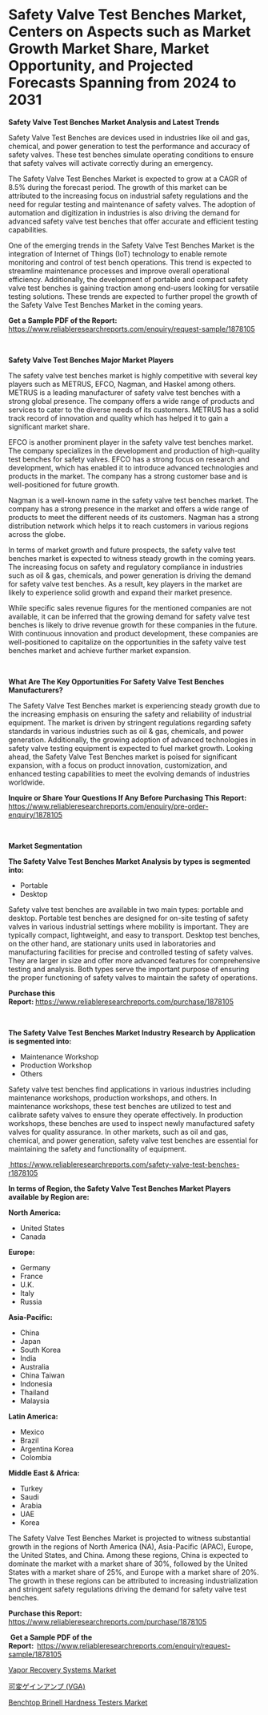 <p><h1>Safety Valve Test Benches Market, Centers on Aspects such as Market Growth Market Share, Market Opportunity, and Projected Forecasts Spanning from 2024 to 2031</h1></p><p><strong>Safety Valve Test Benches Market Analysis and Latest Trends</strong></p>
<p><p>Safety Valve Test Benches are devices used in industries like oil and gas, chemical, and power generation to test the performance and accuracy of safety valves. These test benches simulate operating conditions to ensure that safety valves will activate correctly during an emergency.</p><p>The Safety Valve Test Benches Market is expected to grow at a CAGR of 8.5% during the forecast period. The growth of this market can be attributed to the increasing focus on industrial safety regulations and the need for regular testing and maintenance of safety valves. The adoption of automation and digitization in industries is also driving the demand for advanced safety valve test benches that offer accurate and efficient testing capabilities.</p><p>One of the emerging trends in the Safety Valve Test Benches Market is the integration of Internet of Things (IoT) technology to enable remote monitoring and control of test bench operations. This trend is expected to streamline maintenance processes and improve overall operational efficiency. Additionally, the development of portable and compact safety valve test benches is gaining traction among end-users looking for versatile testing solutions. These trends are expected to further propel the growth of the Safety Valve Test Benches Market in the coming years.</p></p>
<p><strong>Get a Sample PDF of the Report:&nbsp;</strong> <a href="https://www.reliableresearchreports.com/enquiry/request-sample/1878105">https://www.reliableresearchreports.com/enquiry/request-sample/1878105</a></p>
<p>&nbsp;</p>
<p><strong>Safety Valve Test Benches Major Market Players</strong></p>
<p><p>The safety valve test benches market is highly competitive with several key players such as METRUS, EFCO, Nagman, and Haskel among others. METRUS is a leading manufacturer of safety valve test benches with a strong global presence. The company offers a wide range of products and services to cater to the diverse needs of its customers. METRUS has a solid track record of innovation and quality which has helped it to gain a significant market share.</p><p>EFCO is another prominent player in the safety valve test benches market. The company specializes in the development and production of high-quality test benches for safety valves. EFCO has a strong focus on research and development, which has enabled it to introduce advanced technologies and products in the market. The company has a strong customer base and is well-positioned for future growth.</p><p>Nagman is a well-known name in the safety valve test benches market. The company has a strong presence in the market and offers a wide range of products to meet the different needs of its customers. Nagman has a strong distribution network which helps it to reach customers in various regions across the globe.</p><p>In terms of market growth and future prospects, the safety valve test benches market is expected to witness steady growth in the coming years. The increasing focus on safety and regulatory compliance in industries such as oil & gas, chemicals, and power generation is driving the demand for safety valve test benches. As a result, key players in the market are likely to experience solid growth and expand their market presence.</p><p>While specific sales revenue figures for the mentioned companies are not available, it can be inferred that the growing demand for safety valve test benches is likely to drive revenue growth for these companies in the future. With continuous innovation and product development, these companies are well-positioned to capitalize on the opportunities in the safety valve test benches market and achieve further market expansion.</p></p>
<p>&nbsp;</p>
<p><strong>What Are The Key Opportunities For Safety Valve Test Benches Manufacturers?</strong></p>
<p><p>The Safety Valve Test Benches market is experiencing steady growth due to the increasing emphasis on ensuring the safety and reliability of industrial equipment. The market is driven by stringent regulations regarding safety standards in various industries such as oil & gas, chemicals, and power generation. Additionally, the growing adoption of advanced technologies in safety valve testing equipment is expected to fuel market growth. Looking ahead, the Safety Valve Test Benches market is poised for significant expansion, with a focus on product innovation, customization, and enhanced testing capabilities to meet the evolving demands of industries worldwide.</p></p>
<p><strong>Inquire or Share Your Questions If Any Before Purchasing This Report:</strong> <a href="https://www.reliableresearchreports.com/enquiry/pre-order-enquiry/1878105">https://www.reliableresearchreports.com/enquiry/pre-order-enquiry/1878105</a></p>
<p>&nbsp;</p>
<p><strong>Market Segmentation</strong></p>
<p><strong>The Safety Valve Test Benches Market Analysis by types is segmented into:</strong></p>
<p><ul><li>Portable</li><li>Desktop</li></ul></p>
<p><p>Safety valve test benches are available in two main types: portable and desktop. Portable test benches are designed for on-site testing of safety valves in various industrial settings where mobility is important. They are typically compact, lightweight, and easy to transport. Desktop test benches, on the other hand, are stationary units used in laboratories and manufacturing facilities for precise and controlled testing of safety valves. They are larger in size and offer more advanced features for comprehensive testing and analysis. Both types serve the important purpose of ensuring the proper functioning of safety valves to maintain the safety of operations.</p></p>
<p><strong>Purchase this Report:&nbsp;</strong><a href="https://www.reliableresearchreports.com/purchase/1878105">https://www.reliableresearchreports.com/purchase/1878105</a></p>
<p>&nbsp;</p>
<p><strong>The Safety Valve Test Benches Market Industry Research by Application is segmented into:</strong></p>
<p><ul><li>Maintenance Workshop</li><li>Production Workshop</li><li>Others</li></ul></p>
<p><p>Safety valve test benches find applications in various industries including maintenance workshops, production workshops, and others. In maintenance workshops, these test benches are utilized to test and calibrate safety valves to ensure they operate effectively. In production workshops, these benches are used to inspect newly manufactured safety valves for quality assurance. In other markets, such as oil and gas, chemical, and power generation, safety valve test benches are essential for maintaining the safety and functionality of equipment.</p></p>
<p><a href="https://www.reliableresearchreports.com/safety-valve-test-benches-r1878105">&nbsp;https://www.reliableresearchreports.com/safety-valve-test-benches-r1878105</a></p>
<p><strong>In terms of Region, the Safety Valve Test Benches Market Players available by Region are:</strong></p>
<p>
    <p> <strong> North America: </strong>
        <ul>
            <li>United States</li>
            <li>Canada</li>
        </ul>
        </p> 
    <p> <strong> Europe: </strong>
        <ul>
            <li>Germany</li>
            <li>France</li>
            <li>U.K.</li>
            <li>Italy</li>
            <li>Russia</li>
        </ul>
        </p> 
    <p> <strong> Asia-Pacific: </strong>
        <ul>
            <li>China</li>
            <li>Japan</li>
            <li>South Korea</li>
            <li>India</li>
            <li>Australia</li>
            <li>China Taiwan</li>
            <li>Indonesia</li>
            <li>Thailand</li>
            <li>Malaysia</li>
        </ul>
        </p> 
    <p> <strong> Latin America: </strong>
        <ul>
            <li>Mexico</li>
            <li>Brazil</li>
            <li>Argentina Korea</li>
            <li>Colombia</li>
        </ul>
        </p> 
    <p> <strong> Middle East & Africa: </strong>
        <ul>
            <li>Turkey</li>
            <li>Saudi</li>
            <li>Arabia</li>
            <li>UAE</li>
            <li>Korea</li>
        </ul>
    </p>
    </p>
<p><p>The Safety Valve Test Benches Market is projected to witness substantial growth in the regions of North America (NA), Asia-Pacific (APAC), Europe, the United States, and China. Among these regions, China is expected to dominate the market with a market share of 30%, followed by the United States with a market share of 25%, and Europe with a market share of 20%. The growth in these regions can be attributed to increasing industrialization and stringent safety regulations driving the demand for safety valve test benches.</p></p>
<p><strong>Purchase this Report: </strong><a href="https://www.reliableresearchreports.com/purchase/1878105">https://www.reliableresearchreports.com/purchase/1878105</a></p>
<p>&nbsp;<strong>Get a Sample PDF of the Report:&nbsp;&nbsp;</strong><a href="https://www.reliableresearchreports.com/enquiry/request-sample/1878105">https://www.reliableresearchreports.com/enquiry/request-sample/1878105</a></p>
<p><strong></strong></p>
<p><p><a href="https://github.com/dancokkoe288/Market-Research-Report-List-1/blob/main/vapor-recovery-systems-market.md">Vapor Recovery Systems Market</a></p><p><a href="https://github.com/BrionnaBoyle/Market-Research-Report-List-1/blob/main/4931221161019.md">可変ゲインアンプ (VGA)</a></p><p><a href="https://view.publitas.com/reportprime-1/benchtop-brinell-hardness-testers-market-outlook-and-forecast-from-2024-to-2031/">Benchtop Brinell Hardness Testers Market</a></p></p>